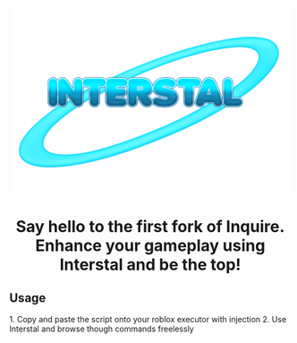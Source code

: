 <p align="center">
    <img src="https://github.com/notnobasai/Interstal/blob/main/images/interstal.png?raw=true" alt="Interstal Logo" width="500">
</p>

<h1 align="center">Say hello to the first fork of Inquire. Enhance your gameplay using Interstal and be the top!</h1>

<h2>Usage</h2>
<t>1. Copy and paste the script onto your roblox executor with injection</t>
<t>2. Use Interstal and browse though commands freelessly</t>
